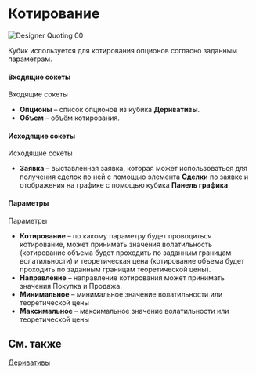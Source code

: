 # Котирование

![Designer Quoting 00](~/images/Designer_Quoting_00.png)

Кубик используется для котирования опционов согласно заданным параметрам.

#### Входящие сокеты

Входящие сокеты

- **Опционы** – список опционов из кубика **Деривативы**.
- **Объем** – объём котирования.

#### Исходящие сокеты

Исходящие сокеты

- **Заявка** – выставленная заявка, которая может использоваться для получения сделок по ней с помощью элемента **Сделки** по заявке и отображения на графике с помощью кубика **Панель графика**

#### Параметры

Параметры

- **Котирование** – по какому параметру будет проводиться котирование, может принимать значения волатильность (котирование объема будет проходить по заданным границам волатильности) и теоретическая цена (котирование объема будет проходить по заданным границам теоретической цены).
- **Направление** – направление котирования может принимать значения Покупка и Продажа.
- **Минимальное** – минимальное значение волатильности или теоретической цены 
- **Максимальное** – максимальное значение волатильности или теоретической цены

## См. также

[Деривативы](Designer_Derivatives.md)
